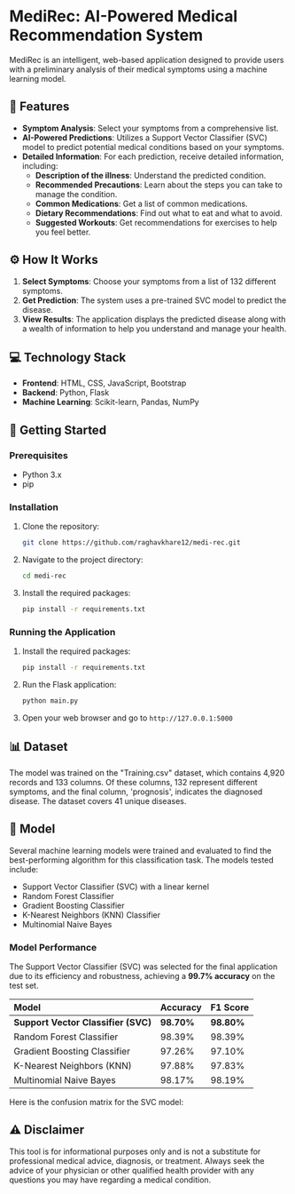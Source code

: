 ﻿# MediRec: AI-Powered Medical Recommendation System

MediRec is an intelligent, web-based application designed to provide users with a preliminary analysis of their medical symptoms using a machine learning model.

## 🌟 Features

  * **Symptom Analysis**: Select your symptoms from a comprehensive list.
  * **AI-Powered Predictions**: Utilizes a Support Vector Classifier (SVC) model to predict potential medical conditions based on your symptoms.
  * **Detailed Information**: For each prediction, receive detailed information, including:
      * **Description of the illness**: Understand the predicted condition.
      * **Recommended Precautions**: Learn about the steps you can take to manage the condition.
      * **Common Medications**: Get a list of common medications.
      * **Dietary Recommendations**: Find out what to eat and what to avoid.
      * **Suggested Workouts**: Get recommendations for exercises to help you feel better.

## ⚙️ How It Works

1.  **Select Symptoms**: Choose your symptoms from a list of 132 different symptoms.
2.  **Get Prediction**: The system uses a pre-trained SVC model to predict the disease.
3.  **View Results**: The application displays the predicted disease along with a wealth of information to help you understand and manage your health.

## 💻 Technology Stack

  * **Frontend**: HTML, CSS, JavaScript, Bootstrap
  * **Backend**: Python, Flask
  * **Machine Learning**: Scikit-learn, Pandas, NumPy

## 🚀 Getting Started

### Prerequisites

  * Python 3.x
  * pip

### Installation

1.  Clone the repository:
    ```bash
    git clone https://github.com/raghavkhare12/medi-rec.git
    ```
2.  Navigate to the project directory:
    ```bash
    cd medi-rec
    ```
3.  Install the required packages:
    ```bash
    pip install -r requirements.txt
    ```

### Running the Application

1.  Install the required packages:
    ```bash
    pip install -r requirements.txt
    ```
2.  Run the Flask application:
    ```bash
    python main.py
    ```
2.  Open your web browser and go to `http://127.0.0.1:5000`

## 📊 Dataset

The model was trained on the "Training.csv" dataset, which contains 4,920 records and 133 columns. Of these columns, 132 represent different symptoms, and the final column, 'prognosis', indicates the diagnosed disease. The dataset covers 41 unique diseases.

## 🤖 Model

Several machine learning models were trained and evaluated to find the best-performing algorithm for this classification task. The models tested include:

  * Support Vector Classifier (SVC) with a linear kernel
  * Random Forest Classifier
  * Gradient Boosting Classifier
  * K-Nearest Neighbors (KNN) Classifier
  * Multinomial Naive Bayes

### Model Performance

The Support Vector Classifier (SVC) was selected for the final application due to its efficiency and robustness, achieving a **99.7% accuracy** on the test set.

| Model | Accuracy | F1 Score |
| :--- | :--- | :--- |
| **Support Vector Classifier (SVC)** | **98.70%** | **98.80%** |
| Random Forest Classifier | 98.39% | 98.39% |
| Gradient Boosting Classifier | 97.26% | 97.10% |
| K-Nearest Neighbors (KNN) | 97.88% | 97.83% |
| Multinomial Naive Bayes | 98.17% | 98.19% |

Here is the confusion matrix for the SVC model:

## ⚠️ Disclaimer

This tool is for informational purposes only and is not a substitute for professional medical advice, diagnosis, or treatment. Always seek the advice of your physician or other qualified health provider with any questions you may have regarding a medical condition.